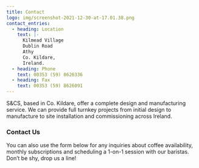 ```yaml
---
title: Contact
logo: img/screenshot-2021-12-30-at-17.01.38.png
contact_entries:
  - heading: Location
    text: |-
      Kilmead Village
      Dublin Road
      Athy
      Co. Kildare,
      Ireland.
  - heading: Phone
    text: 00353 (59) 8626336
  - heading: Fax
    text: 00353 (59) 8626091
---
```

S&CS, based in Co. Kildare, offer a complete design and manufacturing service. We can provide full turnkey projects from initial design to manufacture to site installation and commissioning across Ireland.

<h3 class="f4 b lh-title mb2">Contact Us</h3>

You can also use the form below for any inquiries about coffee
availability, monthly subscriptions and scheduling a 1-on-1 session
with our baristas. Don’t be shy, drop us a line!
